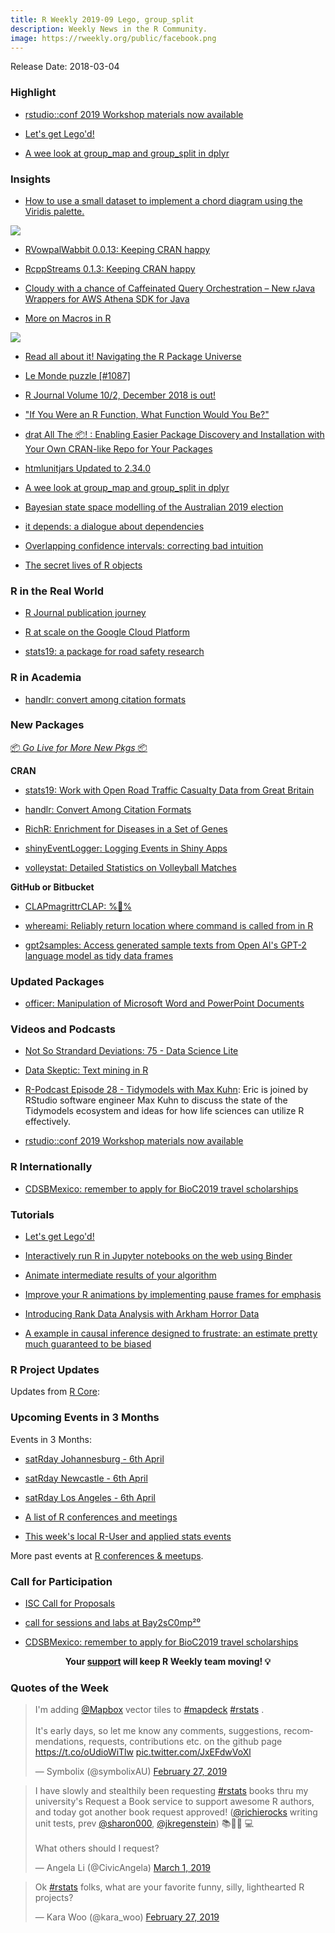 ```yaml
---
title: R Weekly 2019-09 Lego, group_split
description: Weekly News in the R Community.
image: https://rweekly.org/public/facebook.png
---
```


Release Date: 2018-03-04


###  Highlight


+ [rstudio::conf 2019 Workshop materials now available](https://blog.rstudio.com/2019/02/06/rstudio-conf-2019-workshops/)

+ [Let's get Lego'd!](https://www.littlemissdata.com/blog/rlego)

+ [A wee look at group_map and group_split in dplyr](https://www.johnmackintosh.com/2019-02-28-first-look-at-mapping-and-splitting-in-dplyr/)


### Insights


+ [How to use a small dataset to implement a chord diagram using the Viridis palette.](http://www.thinkingondata.com/portfolio/nobel-prize-awards-by-gender-using-chord-diagram/)

![](https://raw.githubusercontent.com/rweekly/image/master/2019/First_try.png)

+ [RVowpalWabbit 0.0.13: Keeping CRAN happy](http://dirk.eddelbuettel.com/blog/2019/02/22#rvowpalwabbit_0.0.13)

+ [RcppStreams 0.1.3: Keeping CRAN happy](http://dirk.eddelbuettel.com/blog/2019/02/25#rcppstreams_0.1.3)

+ [Cloudy with a chance of Caffeinated Query Orchestration – New rJava Wrappers for AWS Athena SDK for Java](https://rud.is/b/2019/02/22/cloudy-with-a-chance-of-caffeinated-query-orchestration-new-rjava-wrappers-for-aws-athena-sdk-for-java/)

+ [More on Macros in R](http://www.win-vector.com/blog/2019/02/more-on-macros-in-r/)

![](https://raw.githubusercontent.com/rweekly/image/master/2019/interpolation.jpg)

+ [Read all about it! Navigating the R Package Universe](https://juliasilge.com/blog/r-journal-navigating/)

+ [Le Monde puzzle [#1087]](https://xianblog.wordpress.com/2019/02/25/le-monde-puzzle-1087/)

+ [R Journal Volume 10/2, December 2018 is out!](http://www.win-vector.com/blog/2019/02/r-journal-volume-10-2-december-2018-is-out/)

+ ["If You Were an R Function, What Function Would You Be?"](http://www.win-vector.com/blog/2019/02/if-you-were-an-r-function-what-function-would-you-be/)

+ [drat All The 📦! : Enabling Easier Package Discovery and Installation with Your Own CRAN-like Repo for Your Packages](https://rud.is/b/2019/02/28/drat-all-the-%f0%9f%93%a6-enabling-easier-package-discovery-and-installation-with-your-own-cran-like-repo-for-your-packages/)

+ [htmlunitjars Updated to 2.34.0](https://rud.is/b/2019/02/28/htmlunitjars-updated-to-2-34-0/)

+ [A wee look at group_map and group_split in dplyr](https://www.johnmackintosh.com/2019-02-28-first-look-at-mapping-and-splitting-in-dplyr/)

+ [Bayesian state space modelling of the Australian 2019 election](http://freerangestats.info/blog/2019/03/02/aust-election-1)

+ [it depends: a dialogue about dependencies](https://speakerdeck.com/jimhester/it-depends)

+ [Overlapping confidence intervals: correcting bad intuition](http://www.alexpghayes.com/blog/overlapping-confidence-intervals-correcting-bad-intuition/)

+ [The secret lives of R objects](https://www.brodieg.com/2019/02/18/an-unofficial-reference-for-internal-inspect/)


### R in the Real World


+ [R Journal publication journey ](https://eranraviv.com/forecast-combinations-in-r-using-the-forecastcomb-package/)

+ [R at scale on the Google Cloud Platform](https://code.markedmondson.me/r-at-scale-on-google-cloud-platform/)

+ [stats19: a package for road safety research](https://ropensci.org/blog/2019/02/26/stats19/)


###  R in Academia


+ [handlr: convert among citation formats](https://ropensci.org/technotes/2019/02/27/handlr-release/)


###  New Packages

<p class="added-hostname"><a href="https://rweekly.org/live" target="_blank" class="externalLink">📦 <i>Go Live for More New Pkgs</i> 📦</a></p>

**CRAN**

+ [stats19: Work with Open Road Traffic Casualty Data from Great Britain](https://cran.r-project.org/package=stats19)

+ [handlr: Convert Among Citation Formats](https://cran.r-project.org/package=handlr)

+ [RichR: Enrichment for Diseases in a Set of Genes](https://cran.r-project.org/package=RichR)

+ [shinyEventLogger: Logging Events in Shiny Apps](https://cran.r-project.org/package=shinyEventLogger)

+ [volleystat: Detailed Statistics on Volleyball Matches](https://cran.r-project.org/package=volleystat)


**GitHub or Bitbucket**


+ [CLAPmagrittrCLAP: %👏️%](https://github.com/quattro/CLAPmagrittrCLAP)

+ [whereami: Reliably return location where command is called from in R](https://github.com/yonicd/whereami)

+ [gpt2samples: Access generated sample texts from Open AI's GPT-2 language model as tidy data frames](https://github.com/kanishkamisra/gpt2samples)


### Updated Packages


+ [officer: Manipulation of Microsoft Word and PowerPoint Documents](https://cran.r-project.org/package=officer)


###  Videos and Podcasts


+ [Not So Strandard Deviations: 75 - Data Science Lite](http://nssdeviations.com/75-data-science-lite)

+ [Data Skeptic: Text mining in R](https://dataskeptic.com/blog/episodes/2019/text-mining-in-r)

+ [R-Podcast Episode 28 - Tidymodels with Max Kuhn](https://r-podcast.org/28): Eric is joined by RStudio software engineer Max Kuhn to discuss the state of the Tidymodels ecosystem and ideas for how life sciences can utilize R effectively.

+ [rstudio::conf 2019 Workshop materials now available](https://blog.rstudio.com/2019/02/06/rstudio-conf-2019-workshops/)


### R Internationally


+ [CDSBMexico: remember to apply for BioC2019 travel scholarships](http://feedproxy.google.com/~r/FellgernonBit-rstats/~3/XBRV1ziVO58/)


###  Tutorials


+ [Let's get Lego'd!](https://www.littlemissdata.com/blog/rlego)

+ [Interactively run R in Jupyter notebooks on the web using Binder](https://github.com/matthewfeickert/R-in-Jupyter-with-Binder)

+ [Animate intermediate results of your algorithm](https://smorbieu.gitlab.io/animate-intermediate-results-of-your-algorithm/)

+ [Improve your R animations by implementing pause frames for emphasis](https://www.mikelee.co/posts/2019-02-23-creating-pauses-in-r-animations/)

+ [Introducing Rank Data Analysis with Arkham Horror Data](https://ntguardian.wordpress.com/2019/02/25/introducing-rank-data-analysis-with-arkham-horror-data/)

+ [A example in causal inference designed to frustrate: an estimate pretty much guaranteed to be biased](https://www.rdatagen.net/post/dags-colliders-and-an-example-of-variance-bias-tradeoff/)


<!--<div class="post-more-begin"></div><div class="post-more-end"></div>-->


###  R Project Updates


Updates from [R Core](http://developer.r-project.org/blosxom.cgi/R-devel/NEWS):


###  Upcoming Events in 3 Months


Events in 3 Months:

+ [satRday Johannesburg - 6th April](https://joburg2019.satrdays.org/)

+ [satRday Newcastle - 6th April](https://newcastle2019.satrdays.org/)

+ [satRday Los Angeles - 6th April](https://losangeles2019.satrdays.org/)

+ [A list of R conferences and meetings](https://jumpingrivers.github.io/meetingsR/events.html)

+ [This week's local R-User and applied stats events](https://community.rstudio.com/c/irl)

More past events at [R conferences & meetups](https://conf.rweekly.org).


###  Call for Participation

+ [ISC Call for Proposals](https://www.r-consortium.org/blog/2019/02/26/isc-call-for-proposals)

+ [call for sessions and labs at Bay2sC0mp²⁰](https://xianblog.wordpress.com/2019/02/22/call-for-sessions-and-labs-at-bay2sc0mp/)

+ [CDSBMexico: remember to apply for BioC2019 travel scholarships](http://feedproxy.google.com/~r/FellgernonBit-rstats/~3/XBRV1ziVO58/)

<p class="hide-support added-hostname support-rweekly" style="text-align: center;font-weight: bold;">Your <a class="non-visited externalLink" href="https://www.patreon.com/rweekly" onclick="pas(this)">support</a> will keep R Weekly team moving! 💡</p>


###  Quotes of the Week


<blockquote class="twitter-tweet" data-lang="en"><p lang="en" dir="ltr">I&#39;m adding <a href="https://twitter.com/Mapbox?ref_src=twsrc%5Etfw">@Mapbox</a>  vector tiles to <a href="https://twitter.com/hashtag/mapdeck?src=hash&amp;ref_src=twsrc%5Etfw">#mapdeck</a> <a href="https://twitter.com/hashtag/rstats?src=hash&amp;ref_src=twsrc%5Etfw">#rstats</a> . <br><br>It&#39;s early days, so let me know any comments, suggestions, recommendations, requests, contributions etc. on the github page <a href="https://t.co/oUdioWiTlw">https://t.co/oUdioWiTlw</a> <a href="https://t.co/JxEFdwVoXl">pic.twitter.com/JxEFdwVoXl</a></p>&mdash; Symbolix (@symbolixAU) <a href="https://twitter.com/symbolixAU/status/1100864458002333696?ref_src=twsrc%5Etfw">February 27, 2019</a></blockquote>
<script async src="https://platform.twitter.com/widgets.js" charset="utf-8"></script>

<blockquote class="twitter-tweet" data-lang="en"><p lang="en" dir="ltr">I have slowly and stealthily been requesting <a href="https://twitter.com/hashtag/rstats?src=hash&amp;ref_src=twsrc%5Etfw">#rstats</a> books thru my university&#39;s Request a Book service to support awesome R authors, and today got another book request approved! (<a href="https://twitter.com/richierocks?ref_src=twsrc%5Etfw">@richierocks</a> writing unit tests, prev <a href="https://twitter.com/sharon000?ref_src=twsrc%5Etfw">@sharon000</a>, <a href="https://twitter.com/jkregenstein?ref_src=twsrc%5Etfw">@jkregenstein</a>) 📚👩🏻
💻<br><br>What others should I request?</p>&mdash; Angela Li (@CivicAngela) <a href="https://twitter.com/CivicAngela/status/1101567447377821698?ref_src=twsrc%5Etfw">March 1, 2019</a></blockquote>
<script async src="https://platform.twitter.com/widgets.js" charset="utf-8"></script>

<blockquote class="twitter-tweet" data-lang="en"><p lang="en" dir="ltr">Ok <a href="https://twitter.com/hashtag/rstats?src=hash&amp;ref_src=twsrc%5Etfw">#rstats</a> folks, what are your favorite funny, silly, lighthearted R projects?</p>&mdash; Kara Woo (@kara_woo) <a href="https://twitter.com/kara_woo/status/1100908125396193281?ref_src=twsrc%5Etfw">February 27, 2019</a></blockquote>
<script async src="https://platform.twitter.com/widgets.js" charset="utf-8"></script>
